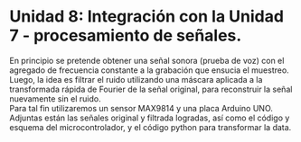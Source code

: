 # Unidad 8: Integración con la Unidad 7 - procesamiento de señales.
En principio se pretende obtener una señal sonora (prueba de voz) con el agregado de frecuencia constante a la grabación que ensucia el muestreo. <br>
Luego, la idea es filtrar el ruido utilizando una máscara aplicada a la transformada rápida de Fourier de la señal original, para reconstruir la señal nuevamente sin el ruido.<br>
Para tal fin utilizaremos un sensor MAX9814 y una placa Arduino UNO. <br>
Adjuntas están las señales original y filtrada logradas, así como el código y esquema del microcontrolador, y el código python para transformar la data.<br>